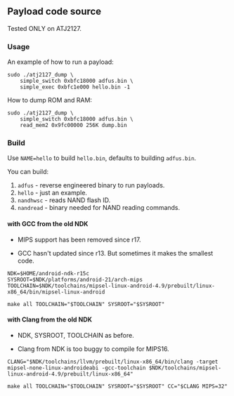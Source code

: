 ## Payload code source

Tested ONLY on ATJ2127.

### Usage

An example of how to run a payload:
```
sudo ./atj2127_dump \
	simple_switch 0xbfc18000 adfus.bin \
	simple_exec 0xbfc1e000 hello.bin -1
```

How to dump ROM and RAM:
```
sudo ./atj2127_dump \
	simple_switch 0xbfc18000 adfus.bin \
	read_mem2 0x9fc00000 256K dump.bin
```

### Build

Use `NAME=hello` to build `hello.bin`, defaults to building `adfus.bin`.

You can build:

1. `adfus` - reverse engineered binary to run payloads.
2. `hello` - just an example.
3. `nandhwsc` - reads NAND flash ID.
4. `nandread` - binary needed for NAND reading commands.

#### with GCC from the old NDK

* MIPS support has been removed since r17.

* GCC hasn't updated since r13. But sometimes it makes the smallest code.

```
NDK=$HOME/android-ndk-r15c
SYSROOT=$NDK/platforms/android-21/arch-mips
TOOLCHAIN=$NDK/toolchains/mipsel-linux-android-4.9/prebuilt/linux-x86_64/bin/mipsel-linux-android

make all TOOLCHAIN="$TOOLCHAIN" SYSROOT="$SYSROOT"
```

#### with Clang from the old NDK

* NDK, SYSROOT, TOOLCHAIN as before.

* Clang from NDK is too buggy to compile for MIPS16.

```
CLANG="$NDK/toolchains/llvm/prebuilt/linux-x86_64/bin/clang -target mipsel-none-linux-androideabi -gcc-toolchain $NDK/toolchains/mipsel-linux-android-4.9/prebuilt/linux-x86_64"

make all TOOLCHAIN="$TOOLCHAIN" SYSROOT="$SYSROOT" CC="$CLANG MIPS=32"
```

